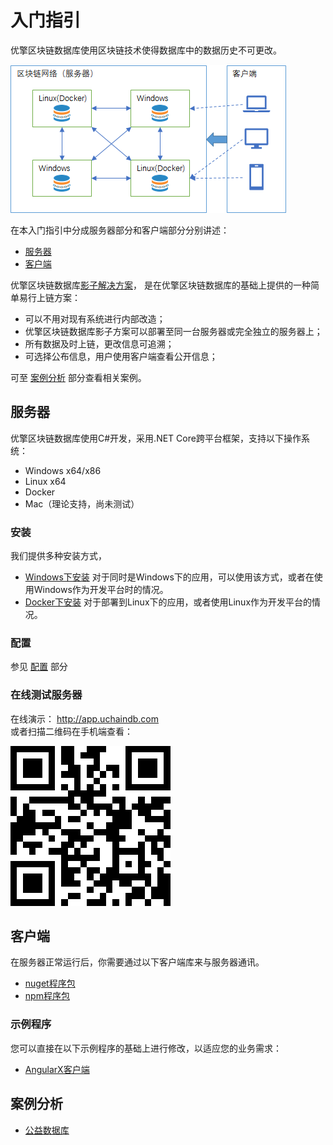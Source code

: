 # 入门指引

优擎区块链数据库使用区块链技术使得数据库中的数据历史不可更改。

![Overview](images/01/server-client-overview.png "Overview")  

在本入门指引中分成服务器部分和客户端部分分别讲述：

- [服务器](#服务器)
- [客户端](#客户端)

优擎区块链数据库[影子解决方案](?file=01-简介/5-影子方案 "影子方案")，
是在优擎区块链数据库的基础上提供的一种简单易行上链方案：

- 可以不用对现有系统进行内部改造；
- 优擎区块链数据库影子方案可以部署至同一台服务器或完全独立的服务器上；
- 所有数据及时上链，更改信息可追溯；
- 可选择公布信息，用户使用客户端查看公开信息；

可至 [案例分析](#案例分析) 部分查看相关案例。

## 服务器

优擎区块链数据库使用C#开发，采用.NET Core跨平台框架，支持以下操作系统：

* Windows x64/x86
* Linux x64
* Docker
* Mac（理论支持，尚未测试）

### 安装

我们提供多种安装方式，

- [Windows下安装](?file=02-安装/3-Windows下安装 "Windows下安装")
  对于同时是Windows下的应用，可以使用该方式，或者在使用Windows作为开发平台时的情况。
- [Docker下安装](?file=02-安装/4-Docker下安装 "Docker下安装")
  对于部署到Linux下的应用，或者使用Linux作为开发平台的情况。

### 配置

参见 [配置](?file=02-安装/2-配置 "配置") 部分

### 在线测试服务器

在线演示： http://app.uchaindb.com  
或者扫描二维码在手机端查看：

![qr](images/appqr.png "qr")  

## 客户端

在服务器正常运行后，你需要通过以下客户端库来与服务器通讯。

- [nuget程序包](?file=03-SDK/11-nuget程序包 "nuget程序包")
- [npm程序包](?file=03-SDK/12-npm程序包 "npm程序包")

### 示例程序

您可以直接在以下示例程序的基础上进行修改，以适应您的业务需求：

- [AngularX客户端](?file=07-示例客户端/1-AngularX客户端 "AngularX客户端")

## 案例分析

- [公益数据库](?file=08-案例分析/1-公益数据库 "公益数据库")
